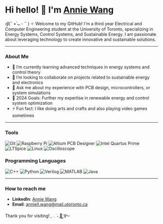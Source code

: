 # Hi hello! 👋 I'm [Annie Wang](https://anniew5.github.io/index.html)     

ദ്ദി(˵ •̀ ᴗ - ˵ ) ✧
Welcome to my GitHub! I'm a third year Electrical and Computer Engineering student at the University of Toronto, specializing in Energy Systems, Control Systems, and Sustainable Energy. I am passionate about leveraging technology to create innovative and sustainable solutions. 

---

### About Me

- 🌱 I’m currently learning advanced techniques in energy systems and control theory
- 👯 I’m looking to collaborate on projects related to sustainable energy and electronics
- 💬 Ask me about my experience with PCB design, microcontrollers, or system simulations
- 🥅 2024 Goals: Further my expertise in renewable energy and control system optimization
- ⚡ Fun fact: I like doing arts and crafts and also playing video games sometimes

---

### Tools

![Git](https://img.shields.io/badge/-Git-orange?style=flat&logo=git&logoColor=white)
![Raspberry Pi](https://img.shields.io/badge/-Raspberry_Pi-red?style=flat&logo=raspberry-pi&logoColor=white)
![Altium PCB Designer](https://img.shields.io/badge/-Altium_PCB_Designer-blue?style=flat)
![Intel Quartus Prime](https://img.shields.io/badge/-Intel_Quartus_Prime-green?style=flat)
![LTSpice](https://img.shields.io/badge/-LTSpice-yellow?style=flat)
![Linux](https://img.shields.io/badge/-Linux-black?style=flat&logo=linux&logoColor=white)
![Oscilloscope](https://img.shields.io/badge/-Oscilloscope-purple?style=flat)

### Programming Languages

![C++](https://img.shields.io/badge/-C++-00599C?style=flat&logo=c%2B%2B&logoColor=white)
![Python](https://img.shields.io/badge/-Python-blue?style=flat&logo=python&logoColor=white)
![Verilog](https://img.shields.io/badge/-Verilog-green?style=flat)
![MATLAB](https://img.shields.io/badge/-MATLAB-orange?style=flat&logo=matlab)
![Java](https://img.shields.io/badge/-Java-red?style=flat&logo=java)

---


### How to reach me

- **LinkedIn**: [Annie Wang](https://www.linkedin.com/in/annie-wang123/)
- **Email**: [anniell.wang@mail.utoronto.ca](mailto:anniell.wang@mail.utoronto.ca)

Thank you for visiting! ִֶָ𓂃 ࣪˖ ִֶָ🐇་༘࿐

<br />





